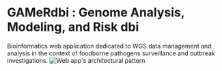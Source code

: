 GAMeRdbi : Genome Analysis, Modeling, and Risk dbi
===========================================
Bioinformatics web application dedicated to WGS data management and analysis in the context of foodborne pathogens surveillance and outbreak investigations.
![](architectural_pattern.png.?raw=true "Web app's architectural pattern")
